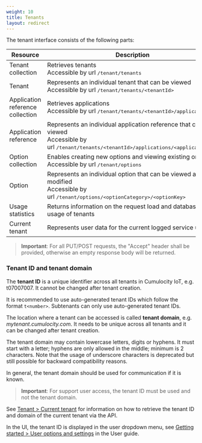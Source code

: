 ```yaml
---
weight: 10
title: Tenants
layout: redirect
---
```


The tenant interface consists of the following parts:

Resource  |  Description
------|-------------
Tenant collection |  Retrieves tenants <br>Accessible by url <kbd>/tenant/tenants</kbd>
Tenant  |  Represents an individual tenant that can be viewed <br>Accessible by url <kbd>/tenant/tenants/&lt;tenantId></kbd>
Application reference collection  |  Retrieves applications <br>Accessible by url <kbd>/tenant/tenants/&lt;tenantId>/applications</kbd>
Application reference  |  Represents an individual application reference that can be viewed <br>Accessible by url <kbd>/tenant/tenants/&lt;tenantId>/applications/&lt;applicationId></kbd>
Option collection  |  Enables creating new options and viewing existing ones <br>Accessible by url <kbd>/tenant/options</kbd>
Option  |  Represents an individual option that can be viewed and modified <br>Accessible by url <kbd>/tenant/options/&lt;optionCategory>/&lt;optionKey></kbd>
Usage statistics  |  Returns information on the request load and database usage of tenants
Current tenant  |  Represents user data for the current logged service user

> **Important**: For all PUT/POST requests, the "Accept" header shall be provided, otherwise an empty response body will be returned.

### <a name="tenant-id-and-domain"></a> Tenant ID and tenant domain

The **tenant ID** is a unique identifier across all tenants in Cumulocity IoT, e.g. t07007007. It cannot be changed after tenant creation.

It is recommended to use auto-generated tenant IDs which follow the format `t<number>`. Subtenants can only use auto-generated tenant IDs.

The location where a tenant can be accessed is called **tenant domain**, e.g. _mytenant.cumulocity.com_. It needs to be unique across all tenants and it can be changed after tenant creation.

The tenant domain may contain lowercase letters, digits or hyphens. It must start with a letter; hyphens are only allowed in the middle; minimum is 2 characters. Note that the usage of underscore characters is deprecated but still possible for backward compatibility reasons.

In general, the tenant domain should be used for communication if it is known.

>**Important**: For support user access, the tenant ID must be used and not the tenant domain. 

See [Tenant > Current tenant](/reference/tenants#current-tenant) for information on how to retrieve the tenant ID and domain of the current tenant via the API.

In the UI, the tenant ID is displayed in the user dropdown menu, see [Getting started > User options and settings](/users-guide/getting-started/#user-settings) in the User guide.

